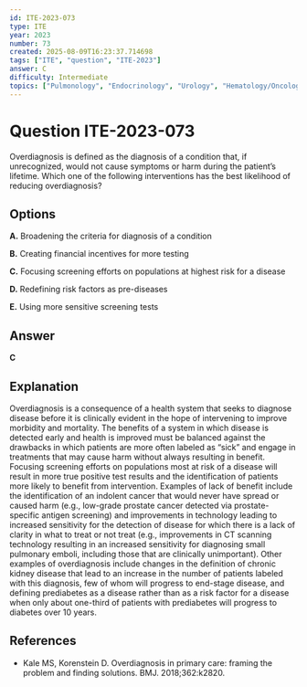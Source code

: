 ```yaml
---
id: ITE-2023-073
type: ITE
year: 2023
number: 73
created: 2025-08-09T16:23:37.714698
tags: ["ITE", "question", "ITE-2023"]
answer: C
difficulty: Intermediate
topics: ["Pulmonology", "Endocrinology", "Urology", "Hematology/Oncology", "Preventive Medicine"]
---
```


# Question ITE-2023-073

Overdiagnosis is defined as the diagnosis of a condition that, if unrecognized, would not cause symptoms or harm during the patient’s lifetime. Which one of the following interventions has the best likelihood of reducing overdiagnosis?

## Options

**A.** Broadening the criteria for diagnosis of a condition

**B.** Creating financial incentives for more testing

**C.** Focusing screening efforts on populations at highest risk for a disease

**D.** Redefining risk factors as pre-diseases

**E.** Using more sensitive screening tests

## Answer

**C**

## Explanation

Overdiagnosis is a consequence of a health system that seeks to diagnose disease before it is clinically evident in the hope of intervening to improve morbidity and mortality. The benefits of a system in which disease is detected early and health is improved must be balanced against the drawbacks in which patients are more often labeled as “sick” and engage in treatments that may cause harm without always resulting in benefit. Focusing screening efforts on populations most at risk of a disease will result in more true positive test results and the identification of patients more likely to benefit from intervention. Examples of lack of benefit include the identification of an indolent cancer that would never have spread or caused harm (e.g., low-grade prostate cancer detected via prostate-specific antigen screening) and improvements in technology leading to increased sensitivity for the detection of disease for which there is a lack of clarity in what to treat or not treat (e.g., improvements in CT scanning technology resulting in an increased sensitivity for diagnosing small pulmonary emboli, including those that are clinically unimportant). Other examples of overdiagnosis include changes in the definition of chronic kidney disease that lead to an increase in the number of patients labeled with this diagnosis, few of whom will progress to end-stage disease, and defining prediabetes as a disease rather than as a risk factor for a disease when only about one-third of patients with prediabetes will progress to diabetes over 10 years.

## References

- Kale MS, Korenstein D. Overdiagnosis in primary care: framing the problem and finding solutions. BMJ. 2018;362:k2820.
